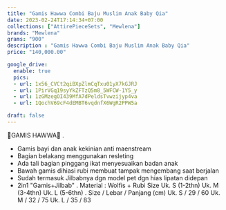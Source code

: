 ```yaml
---
title: "Gamis Hawwa Combi Baju Muslim Anak Baby Qia"
date: 2023-02-24T17:14:34+07:00
collections: ["AttirePieceSets", "Mewlena"]
brands: "Mewlena"
grams: "900"
description : "Gamis Hawwa Combi Baju Muslim Anak Baby Qia"
price: "140,000.00"

google_drive:
  enable: true
  pics:
  - url: 1x56_CVCt2qiBXpZlmCqTxu01yX7kGJRJ
  - url: 1PirVGq19syYkZFTzQ5m8_5WFCW-1Y5_y
  - url: 1zGMzegOI439MfA7dPeldsTvwzijyp4va
  - url: 1QochV69cF4dEMBT6vqdnfX6WgR2PPW5a

draft: false
---
```


🎀GAMIS HAWWA🎀
.
* Gamis bayi dan anak kekinian anti maenstream
* Bagian belakang menggunakan resleting
* Ada tali bagian pinggang ikat menyesuaikan badan anak
* Bawah gamis dihiasi rubi membuat tampak mengembang saat berjalan
* Sudah termasuk Jilbabnya dgn model pet dgn hias lipatan didepan
* 2in1 "Gamis+Jilbab"
.
Material : Wolfis + Rubi
Size 
Uk. S (1-2thn)
Uk. M (3-4thn) 
Uk. L (5-6thn) 
.
Size / Lebar / Panjang (cm)
Uk. S / 29 / 60
Uk. M / 32 / 75
Uk. L / 35 / 83
